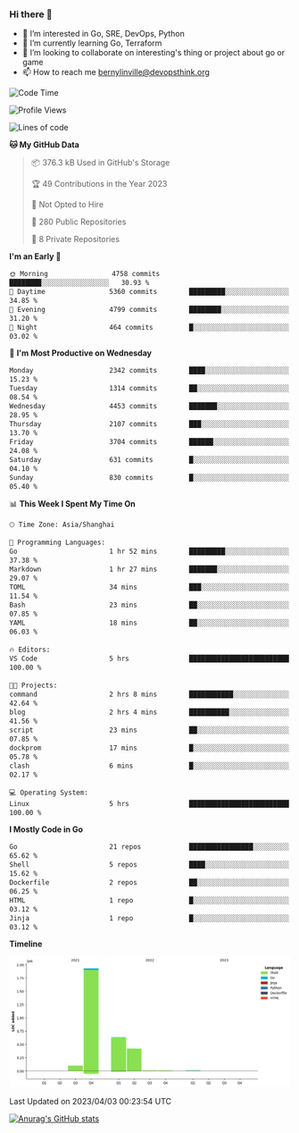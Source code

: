 ### Hi there 👋

- 👀 I’m interested in Go, SRE, DevOps, Python
- 🌱 I’m currently learning Go, Terraform
- 👯 I’m looking to collaborate on interesting's thing or project about go or game
- 📫 How to reach me bernylinville@devopsthink.org

<!--START_SECTION:waka-->
![Code Time](http://img.shields.io/badge/Code%20Time-216%20hrs%209%20mins-blue)

![Profile Views](http://img.shields.io/badge/Profile%20Views-0-blue)

![Lines of code](https://img.shields.io/badge/From%20Hello%20World%20I%27ve%20Written-3.1%20million%20lines%20of%20code-blue)

**🐱 My GitHub Data** 

> 📦 376.3 kB Used in GitHub's Storage 
 > 
> 🏆 49 Contributions in the Year 2023
 > 
> 🚫 Not Opted to Hire
 > 
> 📜 280 Public Repositories 
 > 
> 🔑 8 Private Repositories 
 > 
**I'm an Early 🐤** 

```text
🌞 Morning                4758 commits        ████████░░░░░░░░░░░░░░░░░   30.93 % 
🌆 Daytime                5360 commits        █████████░░░░░░░░░░░░░░░░   34.85 % 
🌃 Evening                4799 commits        ████████░░░░░░░░░░░░░░░░░   31.20 % 
🌙 Night                  464 commits         █░░░░░░░░░░░░░░░░░░░░░░░░   03.02 % 
```
📅 **I'm Most Productive on Wednesday** 

```text
Monday                   2342 commits        ████░░░░░░░░░░░░░░░░░░░░░   15.23 % 
Tuesday                  1314 commits        ██░░░░░░░░░░░░░░░░░░░░░░░   08.54 % 
Wednesday                4453 commits        ███████░░░░░░░░░░░░░░░░░░   28.95 % 
Thursday                 2107 commits        ███░░░░░░░░░░░░░░░░░░░░░░   13.70 % 
Friday                   3704 commits        ██████░░░░░░░░░░░░░░░░░░░   24.08 % 
Saturday                 631 commits         █░░░░░░░░░░░░░░░░░░░░░░░░   04.10 % 
Sunday                   830 commits         █░░░░░░░░░░░░░░░░░░░░░░░░   05.40 % 
```


📊 **This Week I Spent My Time On** 

```text
🕑︎ Time Zone: Asia/Shanghai

💬 Programming Languages: 
Go                       1 hr 52 mins        █████████░░░░░░░░░░░░░░░░   37.38 % 
Markdown                 1 hr 27 mins        ███████░░░░░░░░░░░░░░░░░░   29.07 % 
TOML                     34 mins             ███░░░░░░░░░░░░░░░░░░░░░░   11.54 % 
Bash                     23 mins             ██░░░░░░░░░░░░░░░░░░░░░░░   07.85 % 
YAML                     18 mins             ██░░░░░░░░░░░░░░░░░░░░░░░   06.03 % 

🔥 Editors: 
VS Code                  5 hrs               █████████████████████████   100.00 % 

🐱‍💻 Projects: 
command                  2 hrs 8 mins        ███████████░░░░░░░░░░░░░░   42.64 % 
blog                     2 hrs 4 mins        ██████████░░░░░░░░░░░░░░░   41.56 % 
script                   23 mins             ██░░░░░░░░░░░░░░░░░░░░░░░   07.85 % 
dockprom                 17 mins             █░░░░░░░░░░░░░░░░░░░░░░░░   05.78 % 
clash                    6 mins              █░░░░░░░░░░░░░░░░░░░░░░░░   02.17 % 

💻 Operating System: 
Linux                    5 hrs               █████████████████████████   100.00 % 
```

**I Mostly Code in Go** 

```text
Go                       21 repos            ████████████████░░░░░░░░░   65.62 % 
Shell                    5 repos             ████░░░░░░░░░░░░░░░░░░░░░   15.62 % 
Dockerfile               2 repos             ██░░░░░░░░░░░░░░░░░░░░░░░   06.25 % 
HTML                     1 repo              █░░░░░░░░░░░░░░░░░░░░░░░░   03.12 % 
Jinja                    1 repo              █░░░░░░░░░░░░░░░░░░░░░░░░   03.12 % 
```



**Timeline**

![Lines of Code chart](https://raw.githubusercontent.com/bernylinville/bernylinville/main/assets/bar_graph.png)


 Last Updated on 2023/04/03 00:23:54 UTC
<!--END_SECTION:waka-->

[![Anurag's GitHub stats](https://github-readme-stats.vercel.app/api?username=bernylinville)](https://github.com/anuraghazra/github-readme-stats)


<!--
**kylechou-dunk/kylechou-dunk** is a ✨ _special_ ✨ repository because its `README.md` (this file) appears on your GitHub profile.

Here are some ideas to get you started:

- 🔭 I’m currently working on ...
- 🌱 I’m currently learning ...
- 👯 I’m looking to collaborate on ...
- 🤔 I’m looking for help with ...
- 💬 Ask me about ...
- 📫 How to reach me: ...
- 😄 Pronouns: ...
- ⚡ Fun fact: ...
-->
